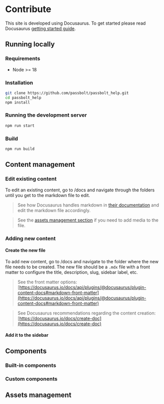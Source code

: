 # Contribute

This site is developed using Docusaurus.
To get started please read Docusaurus [getting started guide](https://docusaurus.io/docs/category/getting-started).

## Running locally

### Requirements

* Node >= 18

### Installation

```bash
git clone https://github.com/passbolt/passbolt_help.git
cd passbolt_help
npm install
```

### Running the development server

```bash
npm run start
```

### Build

```bash
npm run build
```

## Content management

### Edit existing content

To edit an existing content, go to /docs and navigate through the folders until you get to the markdown file to edit.

> See how Docusaurus handles markdown in [their documentation](https://docusaurus.io/docs/markdown-features) and edit the markdown file accordingly.

> See the [assets management section](#assets-management) if you need to add media to the file.

### Adding new content

#### Create the new file
To add new content, go to /docs and navigate to the folder where the new file needs to be created.
The new file should be a `.mdx` file with a front matter to configure the title, description, slug, sidebar label, etc.

> See the front matter options: [https://docusaurus.io/docs/api/plugins/@docusaurus/plugin-content-docs#markdown-front-matter](https://docusaurus.io/docs/api/plugins/@docusaurus/plugin-content-docs#markdown-front-matter)

> See Docusaurus recommendations regarding the content creation: [https://docusaurus.io/docs/create-doc](https://docusaurus.io/docs/create-doc)

#### Add it to the sidebar



## Components

### Built-in components

### Custom components

## Assets management


